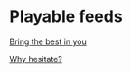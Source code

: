 # Playable feeds

[Bring the best in you](https://rapalearning.com/gitapower/feed/8-25.14-1.18-1.bring_the_best_in_you)

[Why hesitate?](https://rapalearning.com/gitapower/feed/2-14.6-35_to_6-36.10-9)
